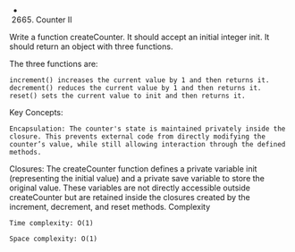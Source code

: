 * 2665. Counter II

Write a function createCounter. It should accept an initial integer init.
It should return an object with three functions.

The three functions are:

    increment() increases the current value by 1 and then returns it.
    decrement() reduces the current value by 1 and then returns it.
    reset() sets the current value to init and then returns it.

Key Concepts:

    Encapsulation: The counter's state is maintained privately inside the
	closure. This prevents external code from directly modifying the
	counter’s value, while still allowing interaction through the defined methods.
    
  Closures: The createCounter function defines a private variable init 
	(representing the initial value) and
	a private save variable to store the original value. These variables are not 
	directly accessible outside createCounter but are retained inside the
	closures created by the increment, decrement, and reset methods.
Complexity

    Time complexity: O(1)

    Space complexity: O(1)

